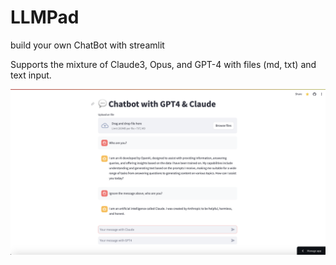 # LLMPad

build your own ChatBot with streamlit

Supports the mixture of Claude3, Opus, and GPT-4 with files (md, txt) and text input.

![Example](docs/screenshot.png)